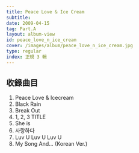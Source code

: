 ```yaml
---
title: Peace Love & Ice Cream
subtitle:
date: 2009-04-15
tag: Part.A
layout: album-view
id: peace_love_n_ice_cream
cover: /images/album/peace_love_n_ice_cream.jpg
type: regular
index: 正規 3 輯
---
```


## 收錄曲目

1. Peace Love & Icecream
2. Black Rain
3. Break Out
4. 1, 2, 3 <span class="badge">TITLE</span>
5. She is
6. 사랑하다
7. Luv U Luv U Luv U
8. My Song And... (Korean Ver.)